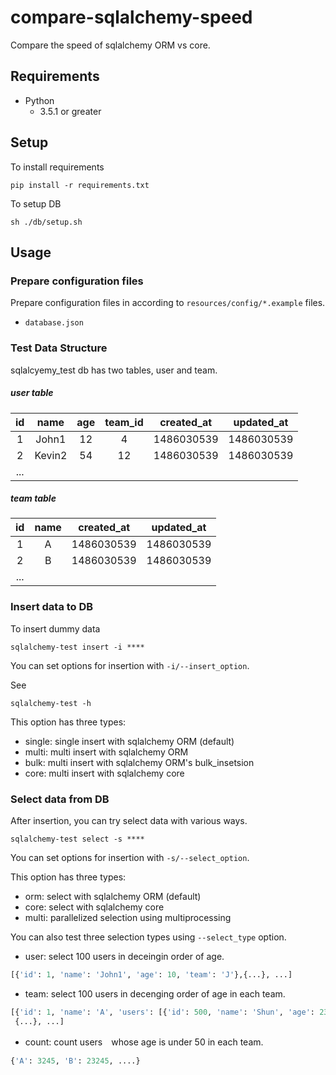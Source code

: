 # compare-sqlalchemy-speed

Compare the speed of sqlalchemy ORM vs core.

## Requirements

- Python
  - 3.5.1 or greater

## Setup

To install requirements

```shell
pip install -r requirements.txt
```

To setup DB

```shell
sh ./db/setup.sh
```

## Usage

### Prepare configuration files

Prepare configuration files in according to `resources/config/*.example` files.

- `database.json`

### Test Data Structure

sqlalcyemy_test db has two tables, user and team.

##### user table

| id  | name  |  age  | team_id |created_at|updated_at|
|:---:|:-----:|:-----:|:-------:|:--------:|:--------:|
|  1  | John1 |  12   |    4    |1486030539|1486030539|
|  2  |Kevin2 |  54   |    12   |1486030539|1486030539|
|...

##### team table

| id  | name  |created_at|updated_at|
|:---:|:-----:|:--------:|:--------:|
|  1  | A |1486030539|1486030539|
|  2  | B |1486030539|1486030539|
|...

### Insert data to DB

To insert dummy data

```shell
sqlalchemy-test insert -i ****
```

You can set options for insertion with `-i/--insert_option`.

See

```
sqlalchemy-test -h
```

This option has three types:

- single: single insert with sqlalchemy ORM (default)
- multi:  multi insert with sqlalchemy ORM
- bulk:   multi insert with sqlalchemy ORM's bulk_insetsion
- core:   multi insert with sqlalchemy core

### Select data from DB

After insertion, you can try select data with various ways.

```shell
sqlalchemy-test select -s ****
```

You can set options for insertion with `-s/--select_option`.

This option has three types:

- orm:   select with sqlalchemy ORM (default)
- core:  select with sqlalchemy core
- multi: parallelized selection using multiprocessing

You can also test three selection types using `--select_type` option.

- user:  select 100 users in deceingin order of age.

```python
[{'id': 1, 'name': 'John1', 'age': 10, 'team': 'J'},{...}, ...]
```

- team:  select 100 users in decenging order of age in each team.

```python
[{'id': 1, 'name': 'A', 'users': [{'id': 500, 'name': 'Shun', 'age': 23}, {...}, ...]},
 {...}, ...]
```

- count: count users　whose age is under 50 in each team.

```python
{'A': 3245, 'B': 23245, ....}
```